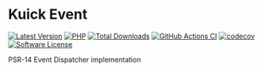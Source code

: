 # Kuick Event
[![Latest Version](https://img.shields.io/github/release/milejko/kuick-event.svg?cacheSeconds=3600)](https://github.com/milejko/kuick-event/releases)
[![PHP](https://img.shields.io/badge/PHP-8.2%20|%208.3%20|%208.4-blue?logo=php&cacheSeconds=3600)](https://www.php.net)
[![Total Downloads](https://img.shields.io/packagist/dt/kuick/event.svg?cacheSeconds=3600)](https://packagist.org/packages/kuick/event)
[![GitHub Actions CI](https://github.com/milejko/kuick-event/actions/workflows/ci.yml/badge.svg)](https://github.com/milejko/kuick-event/actions/workflows/ci.yml)
[![codecov](https://codecov.io/gh/milejko/kuick-event/graph/badge.svg?token=80QEBDHGPH)](https://codecov.io/gh/milejko/kuick-event)
[![Software License](https://img.shields.io/badge/license-MIT-brightgreen.svg?cacheSeconds=14400)](LICENSE)

PSR-14 Event Dispatcher implementation
